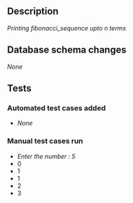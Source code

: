 ## Description
_Printing fibonacci_sequence upto n terms_

## Database schema changes
_None_

## Tests
### Automated test cases added
- _None_

### Manual test cases run
- _Enter the number : 5_
- 0
- 1
- 1
- 2
- 3
